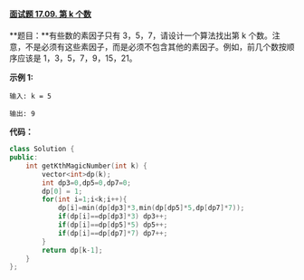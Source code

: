 #### [面试题 17.09. 第 k 个数](https://leetcode-cn.com/problems/get-kth-magic-number-lcci/)

**题目：**有些数的素因子只有 3，5，7，请设计一个算法找出第 k 个数。注意，不是必须有这些素因子，而是必须不包含其他的素因子。例如，前几个数按顺序应该是 1，3，5，7，9，15，21。

**示例 1:**

```
输入: k = 5

输出: 9
```

**代码：**

```c++
class Solution {
public:
    int getKthMagicNumber(int k) {
        vector<int>dp(k);
        int dp3=0,dp5=0,dp7=0;
        dp[0] = 1;
        for(int i=1;i<k;i++){
            dp[i]=min(dp[dp3]*3,min(dp[dp5]*5,dp[dp7]*7));
            if(dp[i]==dp[dp3]*3) dp3++;
            if(dp[i]==dp[dp5]*5) dp5++;
            if(dp[i]==dp[dp7]*7) dp7++;
        }
        return dp[k-1];
    }
};
```


